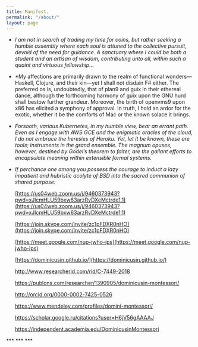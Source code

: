```yaml
---
title: Manifest.
permalink: "/about/"
layout: page
---
```


* *I am not in search of trading my time for coins, but rather seeking a humble assembly where each soul is attuned to the collective pursuit, devoid of the need for guidance. A sanctuary where I could be both a student and an artisan of wisdom, contributing unto all, within such a quaint and virtuous fellowship…*

* \*My affections are primarily drawn to the realm of functional wonders—Haskell, Clojure, and their kin—yet I shall not disdain F# either. The preferred os is, undoubtedly, that of plan9 and guix in their ethereal dance, although the forthcoming harmony of guix upon the GNU hurd shall bestow further grandeur. Moreover, the birth of openvms9 upon x86 has elicited a symphony of approval. In truth, I hold an ardor for the exotic, whether it be the comforts of Mac or the known solace it brings.

* *Forsooth, various Kubernetes, in my humble view, bear an errant path. Even as I engage with AWS GCE and the enigmatic oracles of the cloud, I do not embrace the heresies of Heroku. Yet, let it be known, these are tools; instruments in the grand ensemble. The magnum opuses, however, destined by Gödel’s theorem to falter, are the gallant efforts to encapsulate meaning within extensible formal systems.*

* *If perchance one among you possess the courage to induct a lazy impatient and hubristic acolyte of BSD into the sacred communion of shared purpose:*

  [https://us04web.zoom.us/j/9460373943?pwd=xJlcmHLU59bxw63arzRvDXeMctrde1.1](https://us04web.zoom.us/j/9460373943?pwd=xJlcmHLU59bxw63arzRvDXeMctrde1.1)

  [https://join.skype.com/invite/zc1pFDXR0nHO](https://join.skype.com/invite/zc1pFDXR0nHO)

  [https://meet.google.com/nup-jwho-ips](https://meet.google.com/nup-jwho-ips)

  [https://dominicusin.github.io/](https://dominicusin.github.io/)

  http://www.researcherid.com/rid/C-7449-2018

  https://publons.com/researcher/1390905/dominicusin-montessori/

  http://orcid.org/0000-0002-7425-0526

  https://www.mendeley.com/profiles/domini-montessori/

  https://scholar.google.ru/citations?user=H6jV56gAAAAJ

  https://independent.academia.edu/DominicusinMontessori

\*\*\* \*\*\* \*\*\*